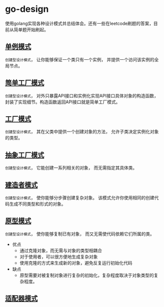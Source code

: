 # **go-design**
使用golang实现各种设计模式并总结体会。还有一些在leetcode刷题的答案，目前从简单题开始刷起。

## [单例模式](https://github.com/xjian2021/go-design/tree/main/singleton)
`创建型设计模式`， 让你能够保证一个类只有一个实例， 并提供一个访问该实例的全局节点。

## [简单工厂模式](https://github.com/xjian2021/go-design/tree/main/easy_factory)
`创建型设计模式`， 对外只暴露API接口和实例化实现API接口具体对象的构造函数，封装了实现细节。构造函数返回API接口就是简单工厂模式。

## [工厂模式](https://github.com/xjian2021/go-design/tree/main/factory_method)
`创建型设计模式`， 其在父类中提供一个创建对象的方法， 允许子类决定实例化对象的类型。

## [抽象工厂模式](https://github.com/xjian2021/go-design/tree/main/abstract_factory)
`创建型设计模式`， 它能创建一系列相关的对象， 而无需指定其具体类。

## [建造者模式](https://github.com/xjian2021/go-design/tree/main/builder)
`创建型设计模式`， 使你能够分步骤创建复杂对象。 该模式允许你使用相同的创建代码生成不同类型和形式的对象。

## [原型模式](https://github.com/xjian2021/go-design/tree/main/prototype)
`创建型设计模式`， 使你能够复制已有对象， 而又无需使代码依赖它们所属的类。
- 优点
  - 通过克隆对象，而无需与对象的类型相耦合
  - 对于使用者，可以很方便地生成复杂对象
  - 使用克隆的方式来生成新的对象，避免反复运行初始化代码
- 缺点
  - 原型需要对被复制对象进行复杂的初始化，复杂程度取决于对象类型的复杂程度。
  
## [适配器模式](https://github.com/xjian2021/go-design/tree/main/adapter)